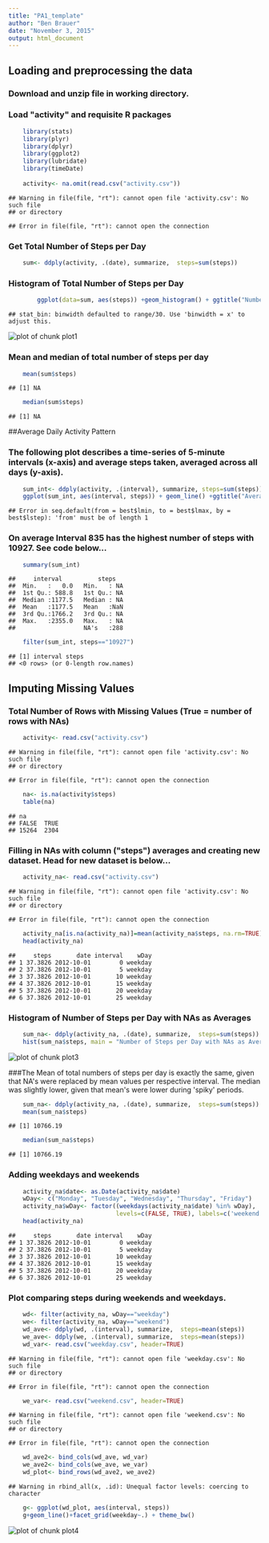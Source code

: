 ```yaml
---
title: "PA1_template"
author: "Ben Brauer"
date: "November 3, 2015"
output: html_document
---
```

## Loading and preprocessing the data

### Download and unzip file in working directory.

### Load "activity" and requisite R packages


```r
    library(stats)
    library(plyr)
    library(dplyr)
    library(ggplot2)
    library(lubridate)
    library(timeDate)
    
    activity<- na.omit(read.csv("activity.csv"))
```

```
## Warning in file(file, "rt"): cannot open file 'activity.csv': No such file
## or directory
```

```
## Error in file(file, "rt"): cannot open the connection
```
### Get Total Number of Steps per Day

```r
    sum<- ddply(activity, .(date), summarize,  steps=sum(steps))
```
### Histogram of Total Number of Steps per Day

```r
        ggplot(data=sum, aes(steps)) +geom_histogram() + ggtitle("Number of Steps per Day")
```

```
## stat_bin: binwidth defaulted to range/30. Use 'binwidth = x' to adjust this.
```

![plot of chunk plot1](figure/plot1-1.png) 

###  Mean and median of total number of steps per day

```r
    mean(sum$steps)
```

```
## [1] NA
```

```r
    median(sum$steps)
```

```
## [1] NA
```

##Average Daily Activity Pattern
###  The following plot describes a time-series of 5-minute intervals (x-axis) and average steps taken, averaged across all days (y-axis).

```r
    sum_int<- ddply(activity, .(interval), summarize, steps=sum(steps))
    ggplot(sum_int, aes(interval, steps)) + geom_line() +ggtitle("Average Steps per Interval")
```

```
## Error in seq.default(from = best$lmin, to = best$lmax, by = best$lstep): 'from' must be of length 1
```

### On average Interval 835 has the highest number of steps with 10927.  See code below...

```r
    summary(sum_int)
```

```
##     interval          steps    
##  Min.   :   0.0   Min.   : NA  
##  1st Qu.: 588.8   1st Qu.: NA  
##  Median :1177.5   Median : NA  
##  Mean   :1177.5   Mean   :NaN  
##  3rd Qu.:1766.2   3rd Qu.: NA  
##  Max.   :2355.0   Max.   : NA  
##                   NA's   :288
```

```r
    filter(sum_int, steps=="10927")
```

```
## [1] interval steps   
## <0 rows> (or 0-length row.names)
```

## Imputing Missing Values
### Total Number of Rows with Missing Values (True = number of rows with NAs)

```r
    activity<- read.csv("activity.csv")
```

```
## Warning in file(file, "rt"): cannot open file 'activity.csv': No such file
## or directory
```

```
## Error in file(file, "rt"): cannot open the connection
```

```r
    na<- is.na(activity$steps)
    table(na)
```

```
## na
## FALSE  TRUE 
## 15264  2304
```

### Filling in NAs with column ("steps") averages and creating new dataset.  Head for new dataset is below...

```r
    activity_na<- read.csv("activity.csv")
```

```
## Warning in file(file, "rt"): cannot open file 'activity.csv': No such file
## or directory
```

```
## Error in file(file, "rt"): cannot open the connection
```

```r
    activity_na[is.na(activity_na)]=mean(activity_na$steps, na.rm=TRUE)
    head(activity_na)
```

```
##     steps       date interval    wDay
## 1 37.3826 2012-10-01        0 weekday
## 2 37.3826 2012-10-01        5 weekday
## 3 37.3826 2012-10-01       10 weekday
## 4 37.3826 2012-10-01       15 weekday
## 5 37.3826 2012-10-01       20 weekday
## 6 37.3826 2012-10-01       25 weekday
```

### Histogram of Number of Steps per Day with NAs as Averages

```r
    sum_na<- ddply(activity_na, .(date), summarize,  steps=sum(steps))
    hist(sum_na$steps, main = "Number of Steps per Day with NAs as Averages", col = "red")
```

![plot of chunk plot3](figure/plot3-1.png) 

###The Mean of total numbers of steps per day is exactly the same, given that NA's were replaced by mean values per respective interval.  The median was slightly lower, given that mean's were lower during 'spiky' periods.

```r
    sum_na<- ddply(activity_na, .(date), summarize,  steps=sum(steps))
    mean(sum_na$steps)
```

```
## [1] 10766.19
```

```r
    median(sum_na$steps)
```

```
## [1] 10766.19
```

### Adding weekdays and weekends

```r
    activity_na$date<- as.Date(activity_na$date)
    wDay<- c("Monday", "Tuesday", "Wednesday", "Thursday", "Friday")
    activity_na$wDay<- factor((weekdays(activity_na$date) %in% wDay), 
                              levels=c(FALSE, TRUE), labels=c('weekend', 'weekday'))
    head(activity_na)
```

```
##     steps       date interval    wDay
## 1 37.3826 2012-10-01        0 weekday
## 2 37.3826 2012-10-01        5 weekday
## 3 37.3826 2012-10-01       10 weekday
## 4 37.3826 2012-10-01       15 weekday
## 5 37.3826 2012-10-01       20 weekday
## 6 37.3826 2012-10-01       25 weekday
```

### Plot comparing steps during weekends and weekdays.

```r
    wd<- filter(activity_na, wDay=="weekday")
    we<- filter(activity_na, wDay=="weekend")
    wd_ave<- ddply(wd, .(interval), summarize,  steps=mean(steps))
    we_ave<- ddply(we, .(interval), summarize,  steps=mean(steps))
    wd_var<- read.csv("weekday.csv", header=TRUE)
```

```
## Warning in file(file, "rt"): cannot open file 'weekday.csv': No such file
## or directory
```

```
## Error in file(file, "rt"): cannot open the connection
```

```r
    we_var<- read.csv("weekend.csv", header=TRUE)
```

```
## Warning in file(file, "rt"): cannot open file 'weekend.csv': No such file
## or directory
```

```
## Error in file(file, "rt"): cannot open the connection
```

```r
    wd_ave2<- bind_cols(wd_ave, wd_var)
    we_ave2<- bind_cols(we_ave, we_var)
    wd_plot<- bind_rows(wd_ave2, we_ave2)
```

```
## Warning in rbind_all(x, .id): Unequal factor levels: coercing to character
```

```r
    g<- ggplot(wd_plot, aes(interval, steps))
    g+geom_line()+facet_grid(weekday~.) + theme_bw()
```

![plot of chunk plot4](figure/plot4-1.png) 
